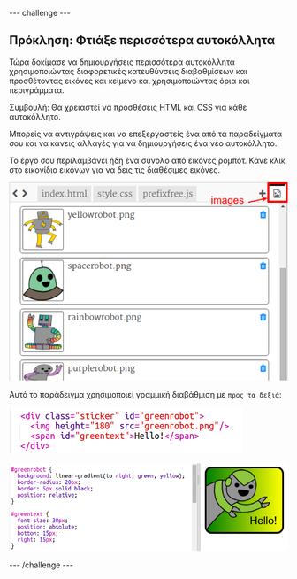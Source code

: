 \--- challenge \---

## Πρόκληση: Φτιάξε περισσότερα αυτοκόλλητα

Τώρα δοκίμασε να δημιουργήσεις περισσότερα αυτοκόλλητα χρησιμοποιώντας διαφορετικές κατευθύνσεις διαβαθμίσεων και προσθέτοντας εικόνες και κείμενο και χρησιμοποιώντας όρια και περιγράμματα.

Συμβουλή: Θα χρειαστεί να προσθέσεις HTML και CSS για κάθε αυτοκόλλητο.

Μπορείς να αντιγράψεις και να επεξεργαστείς ένα από τα παραδείγματα σου και να κάνεις αλλαγές για να δημιουργήσεις ένα νέο αυτοκόλλητο.

Το έργο σου περιλαμβάνει ήδη ένα σύνολο από εικόνες ρομπότ. Κάνε κλικ στο εικονίδιο εικόνων για να δεις τις διαθέσιμες εικόνες.

![screenshot](images/stickers-images.png)

Αυτό το παράδειγμα χρησιμοποιεί γραμμική διαβάθμιση με `προς τα δεξιά`:

![screenshot](images/stickers-green-html.png)

![screenshot](images/stickers-green-style.png)

\--- /challenge \---